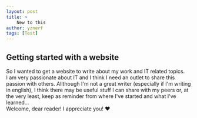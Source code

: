 ```yaml
---
layout: post
title: >
    New to this 
author: yznerf
tags: [Test]
---
```


## Getting started with a website

So I wanted to get a website to write about my work and IT related topics.<br> 
I am very passionate about IT and I think I need an outlet to share this passion with others. Allthough I'm not a great writer (especially if I'm writing in english), I think there may be useful stuff I can share with my peers or, at the very least, keep as reminder from where I've started and what I've learned... <br>
Welcome, dear reader! I appreciate you! ❤️